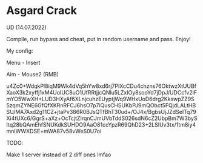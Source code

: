 # Asgard Crack

UD (14.07.2022)

Compile, run bypass and cheat, put in random username and pass. Enjoy!

My config:

Menu - Insert

Aim - Mouse2 (RMB)

u4Zc0+WdqkPl8iqM9Wk4dVq5hYw8xd6rj7PIXcCDu4chzns76OktwzXtUUBfXaoX3k2xyffj1xM4UoIUC8uO1UfRRtjjcQNlu5LZxIOy8sooYd7jDpJ/UDCcfv2lFmYO5WwXH+LUD3HXyAf6XLnjcuhzEUyptjWq9WHxUoD6drg2KkswpZZ9S5zqmZYNE6GfQfXKRnRFCJ6hsO7p7iQusCHSUKbPJ9mQObct5FQjdLALtHBSU/MA7Axd2g11CZ+jtaPv386R0BJsQTfBhT30ud+/OJ4x/BgbsUjJZdSeITq79Xi4tUXc6/GgrS+aXz+OcTcjtZIrqnCJmUVbTddS026sdN6cZ2UbpBm7W3bySItq28bQAmEhfSNUKdkSUHDO9AaO81ccYpzR69QhD23+2LSIUv3tx/1tm8iy4mnIWWXDSE+mWA87v58vWeS0U7oi

TODO:

Make 1 server instead of 2 diff ones lmfao
